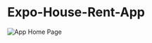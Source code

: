 # Expo-House-Rent-App
![App Home Page](https://i.ibb.co/HGht5Cq/Screenshot-2023-11-03-at-6-40-05-PM.png)

